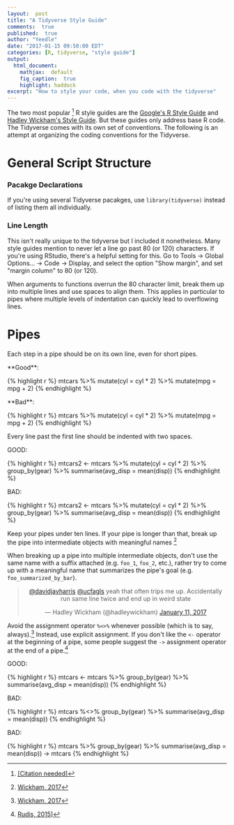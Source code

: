 ```yaml
---
layout:  post
title: "A Tidyverse Style Guide"
comments:  true
published:  true
author: "Yeedle"
date: "2017-01-15 09:50:00 EDT"
categories: [R, tidyverse, "style guide"]
output:
  html_document:
    mathjax:  default
    fig_caption:  true
    highlight: haddock
excerpt: "How to style your code, when you code with the tidyverse"
---
```


<style>
div.bad > figure.highlight > pre 
{ 
  background-color:rgba(255, 0, 0, 0.2); 
  border: 1px solid #ccc;
  border-radius: 4px;
}
div.good > figure.highlight > pre 
{ 
  background-color:rgba(0, 255, 0, 0.2); 
  border: 1px solid #ccc;
  border-radius: 4px;
}
</style>


The two most popular [^citationeeded] R style guides are the [Google's R Style Guide](https://google.github.io/styleguide/Rguide.xml) and [Hadley Wickham's Style Guide](http://adv-r.had.co.nz/Style.html). But these guides only address base R code. The Tidyverse comes with its own set of conventions. The following is an attempt at organizing the coding conventions for the Tidyverse.

[^citationeeded]: [[<u>Citation needed</u>]](https://xkcd.com/285/)

# General Script Structure

### Pacakge Declarations
If you're using several Tidyverse pacakges, use `library(tidyverse)` instead of listing them all individually.

### Line Length
This isn't really unique to the tidyverse but I included it nonetheless. Many style guides mention to never let a line go past 80 (or 120) characters. If you're using RStudio, there's a helpful setting for this. Go to Tools -> Global Options... -> Code -> Display, and select the option "Show margin", and set "margin column" to 80 (or 120).

When arguments to functions overrun the 80 character limit, break them up into multiple lines and use spaces to align them. This applies in particular to pipes where multiple levels of indentation can quickly lead to overflowing lines.

# Pipes

Each step in a pipe should be on its own line, even for short pipes.
<div class = "good">
**Good**:

{% highlight r %}
mtcars %>% 
  mutate(cyl = cyl * 2) %>%
  mutate(mpg = mpg + 2)
{% endhighlight %}
</div>

<div class = "bad">
**Bad**:

{% highlight r %}
mtcars %>% mutate(cyl = cyl * 2) %>% mutate(mpg = mpg + 2)
{% endhighlight %}
</div>

Every line past the first line should be indented with two spaces.
<div class = "good">
GOOD:

{% highlight r %}
mtcars2 <- mtcars %>%
  mutate(cyl = cyl * 2) %>%
  group_by(gear) %>%
  summarise(avg_disp = mean(disp))
{% endhighlight %}
</div>

<div class = "bad">
BAD:

{% highlight r %}
mtcars2 <- mtcars %>% 
mutate(cyl = cyl * 2) %>%
group_by(gear) %>%
summarise(avg_disp = mean(disp))
{% endhighlight %}
</div>


Keep your pipes under ten lines. If your pipe is longer than that, break up the pipe into intermediate objects with meaningful names [^tenperpipe]

[^tenperpipe]:[Wickham, 2017](http://r4ds.had.co.nz/pipes.html#when-not-to-use-the-pipe)

When breaking up a pipe into multiple intermediate objects, don't use the same name with a suffix attached (e.g. `foo_1`, `foo_2`, etc.), rather try to come up with a meaningful name that summarizes the pipe's goal (e.g. `foo_summarized_by_bar`).

<center>
<blockquote class="twitter-tweet" data-lang="en"><p lang="en" dir="ltr"><a href="https://twitter.com/davidjayharris">@davidjayharris</a> <a href="https://twitter.com/ucfagls">@ucfagls</a> yeah that often trips me up. Accidentally run same line twice and end up in weird state</p>&mdash; Hadley Wickham (@hadleywickham) <a href="https://twitter.com/hadleywickham/status/819202162211385347">January 11, 2017</a></blockquote>
<script async src="http://platform.twitter.com/widgets.js" charset="utf-8"></script>
</center>

Avoid the assignment operator `%<>%` whenever possible (which is to say, always).[^tenperpipe] Instead, use explicit assignment. If you don't like the `<-` operator at the beginning of a pipe, some people suggest the `->` assignment operator at the end of a pipe.[^rhsassignment]

[^rhsassignment]: [Rudis, 2015](https://rud.is/b/2015/02/04/a-step-to-the-right-in-r-assignments/)]

<div class = "good">
GOOD:

{% highlight r %}
mtcars <- mtcars %>% 
  group_by(gear) %>%
  summarise(avg_disp = mean(disp))
{% endhighlight %}
</div>

<div class = "bad">
BAD:

{% highlight r %}
mtcars %<>% 
  group_by(gear) %>%
  summarise(avg_disp = mean(disp))
{% endhighlight %}
</div>

<div class = "bad">
BAD:

{% highlight r %}
mtcars %>%
  group_by(gear) %>%
  summarise(avg_disp = mean(disp)) -> mtcars
{% endhighlight %}

